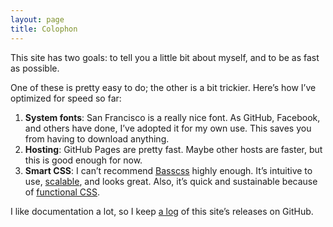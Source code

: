 ```yaml
---
layout: page
title: Colophon
---
```


This site has two goals: to tell you a little bit about myself, and to be as fast as possible.

One of these is pretty easy to do; the other is a bit trickier. Here’s how I’ve optimized for speed so far:

1. __System fonts__: San Francisco is a really nice font. As GitHub, Facebook, and others have done, I’ve adopted it for my own use. This saves you from having to download anything.
2. __Hosting__: GitHub Pages are pretty fast. Maybe other hosts are faster, but this is good enough for now.
3. __Smart CSS__: I can’t recommend [Basscss](http://basscss.com) highly enough. It’s intuitive to use, [scalable](http://mrmrs.io/writing/2016/03/24/scalable-css/), and looks great. Also, it’s quick and sustainable because of [functional CSS](http://www.jon.gold/2015/07/functional-css/).

I like documentation a lot, so I keep [a log](https://github.com/sophstad/sophstad.github.io/releases) of this site’s releases on GitHub.
